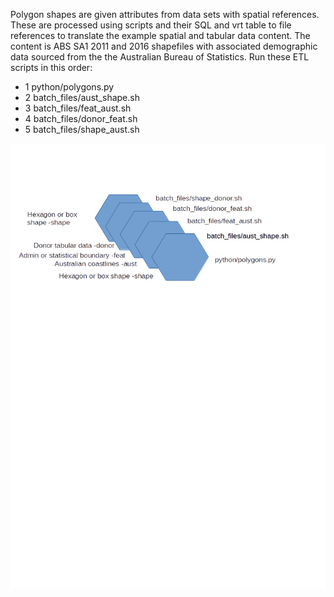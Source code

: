 Polygon shapes are given attributes from data sets with spatial references. These are processed using scripts and their SQL and vrt table to file references to translate the example spatial and tabular data content. The content is ABS SA1 2011 and 2016 shapefiles with associated demographic data sourced from the the Australian Bureau of Statistics.
Run these ETL scripts in this order:
- 1 python/polygons.py
- 2 batch_files/aust_shape.sh
- 3 batch_files/feat_aust.sh
- 4 batch_files/donor_feat.sh
- 5 batch_files/shape_aust.sh

![alt text](https://raw.githubusercontent.com/gisisfun/map_polygons/master/batch_files/processes.png "Logo Title Text 1")

